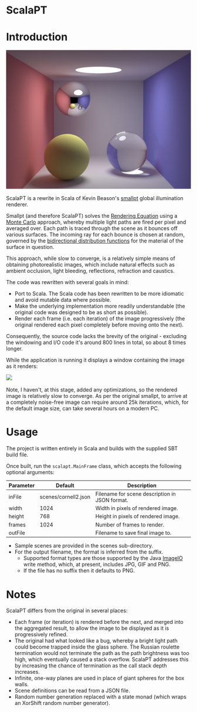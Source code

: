 ScalaPT
============

# Introduction

![Screenshot](https://github.com/jon-hanson/ScalaPT/blob/master/examples/cornell2.png)

ScalaPT is a rewrite in Scala of Kevin Beason's [smallpt](http://www.kevinbeason.com/smallpt/) global illumination renderer.

Smallpt (and therefore ScalaPT) solves the [Rendering Equation](https://en.wikipedia.org/wiki/Rendering_equation)
using a [Monte Carlo](https://en.wikipedia.org/wiki/Monte_Carlo_method) approach,
whereby multiple light paths are fired per pixel and averaged over.
Each path is traced through the scene as it bounces off various surfaces.
The incoming ray for each bounce is chosen at random,
governed by the [bidirectional distribution functions](https://en.wikipedia.org/wiki/Bidirectional_scattering_distribution_function)
for the material of the surface in question.

This approach, while slow to converge,
is a relatively simple means of obtaining photorealistic images,
which include natural effects such as ambient occlusion, light bleeding,
reflections, refraction and caustics.

The code was rewritten with several goals in mind:

* Port to Scala. The Scala code has been rewritten to be more idiomatic and avoid mutable data where possible.
* Make the underlying implementation more readily understandable (the original code was designed to be as short as possible).
* Render each frame (i.e. each iteration) of the image progressively (the original rendered each pixel completely before moving onto the next).

Consequently, the source code lacks the brevity of the original - excluding the windowing and I/O code it's around 800 lines in total, so about 8 times longer.

While the application is running it displays a window containing the image as it renders:

<img src="https://github.com/jon-hanson/ScalaPT/blob/master/examples/screenshot.png" width="257">

Note, I haven't, at this stage, added any optimizations, so the rendered image is relatively slow to converge.
As per the original smallpt, to arrive at a completely noise-free image can require around 25k iterations,
which, for the default image size, can take several hours on a modern PC.

# Usage

The project is written entirely in Scala and builds with the supplied SBT build file.

Once built, run the `scalapt.MainFrame` class, which accepts the following optional arguments:

Parameter | Default | Description
----|----|----
inFile | scenes/cornell2.json | Filename for scene description in JSON format.
width | 1024 | Width in pixels of rendered image.
height | 768 | Height in pixels of rendered image.
frames | 1024 | Number of frames to render.
outFile | | Filename to save final image to.

* Sample scenes are provided in the scenes sub-directory.
* For the output filename, the format is inferred from the suffix.
  * Supported format types are those supported by the Java [ImageIO](https://docs.oracle.com/javase/8/docs/api/javax/imageio/ImageIO.html) write method,
which, at present, includes JPG, GIF and PNG.
  * If the file has no suffix then it defaults to PNG.

# Notes

ScalaPT differs from the original in several places:

* Each frame (or iteration) is rendered before the next, and merged into the aggregated result, to allow the image to be displayed as it is progressively refined.
* The original had what looked like a bug, whereby a bright light path could become trapped inside the glass sphere. The Russian roulette termination would not terminate the path as the path brightness was too high, which eventually caused a stack overflow. ScalaPT addresses this by increasing the chance of termination as the call stack depth increases.
* Infinite, one-way planes are used in place of giant spheres for the box walls.
* Scene definitions can be read from a JSON file.
* Random number generation replaced with a state monad (which wraps an XorShift random number generator).
